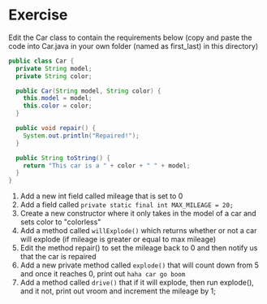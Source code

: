 # Exercise
Edit the Car class to contain the requirements below (copy and paste the code into Car.java in your own folder (named as first_last) in this directory)
```java
public class Car {
  private String model;
  private String color;

  public Car(String model, String color) {
    this.model = model;
    this.color = color;
  }

  public void repair() {
    System.out.println("Repaired!");
  }

  public String toString() {
    return "This car is a " + color + " " + model;
  }
}
```
1. Add a new int field called mileage that is set to 0
2. Add a field called `private static final int MAX_MILEAGE = 20;`
3. Create a new constructor where it only takes in the model of a car and sets color to "colorless"
4. Add a method called `willExplode()` which returns whether or not a car will explode (if mileage is greater or equal to max mileage)
5. Edit the method repair() to set the mileage back to 0 and then notify us that the car is repaired
6. Add a new private method called `explode()` that will count down from 5 and once it reaches 0, print out `haha car go boom`
7. Add a method called `drive()` that if it will explode, then run explode(), and it not, print out vroom and increment the mileage by 1;
